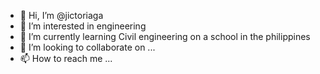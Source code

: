 - 👋 Hi, I’m @jictoriaga
- 👀 I’m interested in engineering
- 🌱 I’m currently learning Civil engineering on a school in the philippines
- 💞️ I’m looking to collaborate on ...
- 📫 How to reach me ...

<!---
jictoriaga/jictoriaga is a ✨ special ✨ repository because its `README.md` (this file) appears on your GitHub profile.
You can click the Preview link to take a look at your changes.
--->
